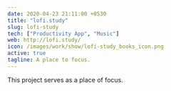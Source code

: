 ```yaml
---
date: 2020-04-23 21:11:00 +0530
title: "lofi.study"
slug: lofi-study
tech: ["Productivity App", "Music"]
web: http://lofi.study/
icon: /images/work/show/lofi-study_books_icon.png
active: true
tagline: A place to focus.
---
```



This project serves as a place of focus.
